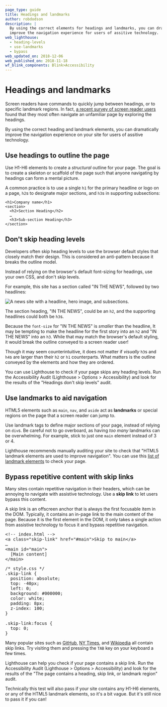```yaml
---
page_type: guide
title: Headings and landmarks
author: robdodson
description: |
  By using the correct elements for headings and landmarks, you can dramatically
  improve the navigation experience for users of assitive technology.
web_lighthouse:
  - heading-levels
  - use-landmarks
  - bypass
web_updated_on: 2018-12-06
web_published_on: 2018-11-18
wf_blink_components: Blink>Accessibility
---
```


# Headings and landmarks

Screen readers have commands to quickly jump between headings, or to specific
landmark regions. In fact, [a recent survey of screen reader users](http://www.heydonworks.com/article/responses-to-the-screen-reader-strategy-survey)
found that they most often navigate an unfamiliar page by exploring
the headings.

By using the correct heading and landmark elements, you can dramatically
improve the navigation experience on your site for users of assitive technology.

## Use headings to outline the page

Use H1-H6 elements to create a _structural_ outline for your page. The goal is
to create a skeleton or scaffold of the page such that anyone navigating by
headings can form a mental picture.

A common practice is to use a single `h1` for the primary headline or logo on a
page, `h2`s to designate major sections, and `h3`s in supporting subsections:

```  
<h1>Company name</h1>  
<section>  
  <h2>Section Heading</h2>  
  …  
  <h3>Sub-section Heading</h3>  
</section>
```

## Don't skip heading levels

Developers often skip heading levels to use the browser default styles that
closely match their design. This is considered an anti-pattern because it breaks
the outline model.

Instead of relying on the browser's default font-sizing for headings, use your
own CSS, and don't skip levels. 

For example, this site has a section called "IN THE NEWS", followed by two
headlines: 

<img class="screenshot" src="./headings.png" alt="A news site with a headline, hero image, and subsections.">

The section heading, "IN THE NEWS", could be an `h2`, and the supporting
headlines could both be `h3`s.

Because the `font-size` for "IN THE NEWS" is _smaller_ than the headline, It may
be tempting to make the headline for the first story into an `h2` and "IN THE NEWS"
into an `h3`. While that may match the browser's default styling, it would
break the outline conveyed to a screen reader user!

<div class="aside note">
Though it may seem counterintuitive, it does not matter if <em>visually</em>
<code>h3</code>s and <code>h4</code>s are larger than their <code>h2</code> or
<code>h1</code> counterparts. What matters is the outline conveyed by the elements
and how they are ordered.
</div>

You can use Lighthouse to check if your page skips any heading levels. Run the
Accessibility Audit (Lighthouse > Options > Accessibility) and look for the
results of the "Headings don't skip levels" audit.

## Use landmarks to aid navigation

HTML5 elements such as `main`, `nav`, and `aside` act as **landmarks** or
special regions on the page that a screen reader can jump to.

Use landmark tags to define major sections of your page, instead of relying on
`div`s. Be careful not to go overboard, as having _too many_ landmarks can be
overwhelming. For example, stick to just one `main` element instead of 3 or
4.

Lighthouse recommends manually auditing your site to check that "HTML5 landmark
elements are used to improve navigation". You can use this
[list of landmark elements](https://www.w3.org/TR/2017/NOTE-wai-aria-practices-1.1-20171214/examples/landmarks/HTML5.html)
to check your page.

## Bypass repetitive content with skip links

Many sites contain repetitive navigation in their headers, which can be annoying
to navigate with assistive technology. Use a **skip link** to let users bypass this content.

A skip link is an offscreen anchor that is always the first focusable item in
the DOM. Typically, it contains an in-page link to the main content of the page. Because it is
the first element in the DOM, it only takes a single action from assistive technology to focus
it and bypass repetitive navigation.

<pre class="prettyprint">
&lt;!-- index.html --&gt;
&lt;a class="skip-link" href="#main"&gt;Skip to main&lt;/a&gt;
…
&lt;main id="main"&gt;
  [Main content]
&lt;/main&gt;
</pre>

<pre class="prettyprint">
/* style.css */
.skip-link {
  position: absolute;
  top: -40px;
  left: 0;
  background: #000000;
  color: white;
  padding: 8px;
  z-index: 100;
}

.skip-link:focus {
  top: 0;
}
</pre>

Many popular sites such as [GitHub](https://github.com/), [NY
Times](https://www.nytimes.com/), and [Wikipedia](https://wikipedia.org/) all contain
skip links. Try visiting them and pressing the `TAB` key on your keyboard a
few times.

Lighthouse can help you check if your page contains a skip link. Run the
Accessibility Audit (Lighthouse > Options > Accessibility) and look for the
results of the "The page contains a heading, skip link, or landmark region"
audit.

<div class="note">
Technically this test will also pass if your site contains any H1-H6
elements, or any of the HTML5 landmark elements, so it's a bit vague. But it's
still nice to pass it if you can!
</div>
